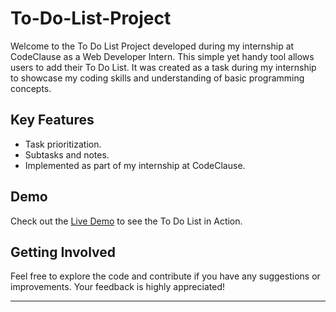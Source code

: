 # To-Do-List-Project
Welcome to the To Do List Project developed during my internship at CodeClause as a Web Developer Intern. This simple yet handy tool allows users to add their To Do List. It was created as a task during my internship to showcase my coding skills and understanding of basic programming concepts.

## Key Features

- Task prioritization.
- Subtasks and notes.
- Implemented as part of my internship at CodeClause.

## Demo

Check out the [Live Demo](https://shantanugopale.github.io/To-Do-List-Project/) to see the To Do List in Action.

## Getting Involved

Feel free to explore the code and contribute if you have any suggestions or improvements. Your feedback is highly appreciated!

---
